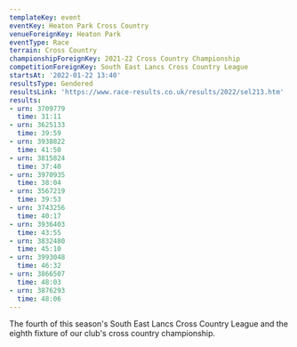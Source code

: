 ```yaml
---
templateKey: event
eventKey: Heaton Park Cross Country
venueForeignKey: Heaton Park
eventType: Race
terrain: Cross Country
championshipForeignKey: 2021-22 Cross Country Championship
competitionForeignKey: South East Lancs Cross Country League
startsAt: '2022-01-22 13:40'
resultsType: Gendered
resultsLink: 'https://www.race-results.co.uk/results/2022/sel213.htm'
results:
- urn: 3709779
  time: 31:11
- urn: 3625133
  time: 39:59
- urn: 3938822
  time: 41:50
- urn: 3815824
  time: 37:40
- urn: 3970935
  time: 38:04
- urn: 3567219
  time: 39:53
- urn: 3743256
  time: 40:17
- urn: 3936403
  time: 43:55
- urn: 3832480
  time: 45:10
- urn: 3993048
  time: 46:32
- urn: 3866507
  time: 48:03
- urn: 3876293
  time: 48:06
---
```

The fourth of this season's South East Lancs Cross Country League and
the eighth fixture of our club's cross country championship.
